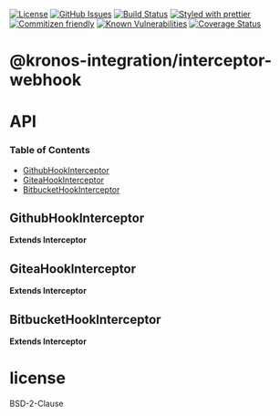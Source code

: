 [![License](https://img.shields.io/badge/License-BSD%203--Clause-blue.svg)](https://opensource.org/licenses/BSD-3-Clause)
[![GitHub Issues](https://img.shields.io/github/issues/Kronos-Integration/interceptor-webhook.svg?style=flat-square)](https://github.com/Kronos-Integration/interceptor-webhook/issues)
[![Build Status](https://img.shields.io/endpoint.svg?url=https%3A%2F%2Factions-badge.atrox.dev%2FKronos-Integration%2Finterceptor-webhook%2Fbadge\&style=flat)](https://actions-badge.atrox.dev/Kronos-Integration/interceptor-webhook/goto)
[![Styled with prettier](https://img.shields.io/badge/styled_with-prettier-ff69b4.svg)](https://github.com/prettier/prettier)
[![Commitizen friendly](https://img.shields.io/badge/commitizen-friendly-brightgreen.svg)](http://commitizen.github.io/cz-cli/)
[![Known Vulnerabilities](https://snyk.io/test/github/Kronos-Integration/interceptor-webhook/badge.svg)](https://snyk.io/test/github/Kronos-Integration/interceptor-webhook)
[![Coverage Status](https://coveralls.io/repos/Kronos-Integration/interceptor-webhook/badge.svg)](https://coveralls.io/github/Kronos-Integration/interceptor-webhook)

# @kronos-integration/interceptor-webhook

# API

<!-- Generated by documentation.js. Update this documentation by updating the source code. -->

### Table of Contents

*   [GithubHookInterceptor](#githubhookinterceptor)
*   [GiteaHookInterceptor](#giteahookinterceptor)
*   [BitbucketHookInterceptor](#bitbuckethookinterceptor)

## GithubHookInterceptor

**Extends Interceptor**

## GiteaHookInterceptor

**Extends Interceptor**

## BitbucketHookInterceptor

**Extends Interceptor**

# license

BSD-2-Clause
